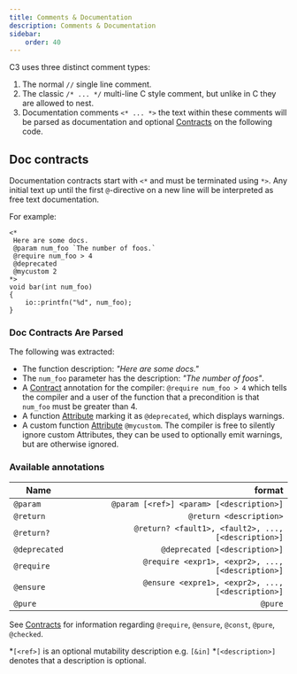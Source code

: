 ```yaml
---
title: Comments & Documentation
description: Comments & Documentation
sidebar:
    order: 40
---
```

C3 uses three distinct comment types:

1. The normal `//` single line comment.
2. The classic `/* ... */` multi-line C style comment, but unlike in C they are allowed to nest.
3. Documentation comments `<* ... *>` the text within these comments will be parsed as documentation and optional [Contracts](/language-common/contracts/) on the following code.

## Doc contracts

Documentation contracts start with `<*` and must be terminated using `*>`.
Any initial text up until the first `@`-directive on a new line will be interpreted as
free text documentation.

For example:

```c3
<*
 Here are some docs.
 @param num_foo `The number of foos.`
 @require num_foo > 4
 @deprecated
 @mycustom 2
*>
void bar(int num_foo)
{
    io::printfn("%d", num_foo);
}
```

### Doc Contracts Are Parsed
The following was extracted:
- The function description: *"Here are some docs."*
- The `num_foo` parameter has the description: *"The number of foos"*.
- A [Contract](/language-common/contracts/) annotation for the compiler: `@require num_foo > 4` which tells the compiler and a user of the function that a precondition is that `num_foo` must be greater than 4.
- A function [Attribute](/language-common/attributes/) marking it as `@deprecated`, which displays warnings.
- A custom function [Attribute](/language-common/attributes/) `@mycustom`. The compiler is free to silently ignore custom Attributes, they can be used to optionally emit warnings, but are otherwise ignored.

### Available annotations

| Name          |                                              format |
|---------------|----------------------------------------------------:|
| `@param     ` |            `@param [<ref>] <param> [<description>]` |
| `@return    ` |                             `@return <description>` |
| `@return?   ` | `@return? <fault1>, <fault2>, ..., [<description>]` |
| `@deprecated` |                       `@deprecated [<description>]` |
| `@require   ` |   `@require <expr1>, <expr2>, ..., [<description>]` |
| `@ensure    ` |   `@ensure <expre1>, <expr2>, ..., [<description>]` |
| `@pure      ` |                                             `@pure` |

See [Contracts](/language-common/contracts/) for information regarding `@require`, `@ensure`, `@const`, `@pure`, `@checked`.

\*`[<ref>]` is an optional mutability description e.g. `[&in]`
\*`[<description>]` denotes that a description is optional.
